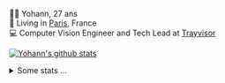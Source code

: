 <p>
  👨🏻 <bold>Yohann</bold>, 27 ans<br/>
  💼 Living in <a href="https://www.google.com/maps?q=paris">Paris</a>, France<br/>
  💻 Computer Vision Engineer and Tech Lead at <a href="https://trayvisor.com/">Trayvisor</a><br/>
</p>

<a href="https://github.com/anuraghazra/github-readme-stats"><img align="center" src="https://github-readme-stats-go94hl40s-yohann84l.vercel.app//api?username=yohann84L&show_icons=true&include_all_commits=true" alt="Yohann's github stats" /> </a>


<details>
  <summary>Some stats ...</summary><br/>
  

<!--START_SECTION:waka-->
![Code Time](http://img.shields.io/badge/Code%20Time-638%20hrs%205%20mins-blue)

![Profile Views](http://img.shields.io/badge/Profile%20Views-0-blue)

**🐱 My GitHub Data** 

> 📦 440.6 kB Used in GitHub's Storage 
 > 
> 🏆 362 Contributions in the Year 2023
 > 
> 🚫 Not Opted to Hire
 > 
> 📜 24 Public Repositories 
 > 
> 🔑 21 Private Repositories 
 > 
**I'm an Early 🐤** 

```text
🌞 Morning                9235 commits        ████████░░░░░░░░░░░░░░░░░   31.67 % 
🌆 Daytime                16383 commits       ██████████████░░░░░░░░░░░   56.19 % 
🌃 Evening                3389 commits        ███░░░░░░░░░░░░░░░░░░░░░░   11.62 % 
🌙 Night                  151 commits         ░░░░░░░░░░░░░░░░░░░░░░░░░   00.52 % 
```
📅 **I'm Most Productive on Wednesday** 

```text
Monday                   5208 commits        ████░░░░░░░░░░░░░░░░░░░░░   17.86 % 
Tuesday                  5292 commits        █████░░░░░░░░░░░░░░░░░░░░   18.15 % 
Wednesday                6626 commits        ██████░░░░░░░░░░░░░░░░░░░   22.72 % 
Thursday                 6507 commits        ██████░░░░░░░░░░░░░░░░░░░   22.32 % 
Friday                   5151 commits        ████░░░░░░░░░░░░░░░░░░░░░   17.67 % 
Saturday                 139 commits         ░░░░░░░░░░░░░░░░░░░░░░░░░   00.48 % 
Sunday                   235 commits         ░░░░░░░░░░░░░░░░░░░░░░░░░   00.81 % 
```


📊 **This Week I Spent My Time On** 

```text
🕑︎ Time Zone: Europe/Paris

💬 Programming Languages: 
Python                   6 hrs 39 mins       ████████░░░░░░░░░░░░░░░░░   33.67 % 
Docker                   5 hrs 23 mins       ███████░░░░░░░░░░░░░░░░░░   27.27 % 
Jupyter                  2 hrs 32 mins       ███░░░░░░░░░░░░░░░░░░░░░░   12.89 % 
Text                     1 hr 28 mins        ██░░░░░░░░░░░░░░░░░░░░░░░   07.46 % 
YAML                     1 hr 21 mins        ██░░░░░░░░░░░░░░░░░░░░░░░   06.90 % 

🔥 Editors: 
PyCharm                  16 hrs 40 mins      █████████████████████░░░░   84.32 % 
VS Code                  1 hr 50 mins        ██░░░░░░░░░░░░░░░░░░░░░░░   09.34 % 
WebStorm                 1 hr 15 mins        ██░░░░░░░░░░░░░░░░░░░░░░░   06.34 % 

💻 Operating System: 
Mac                      19 hrs 46 mins      █████████████████████████   100.00 % 
```

**I Mostly Code in Python** 

```text
Python                   20 repos            ████████████░░░░░░░░░░░░░   50.00 % 
Jupyter Notebook         4 repos             ██░░░░░░░░░░░░░░░░░░░░░░░   10.00 % 
HTML                     2 repos             █░░░░░░░░░░░░░░░░░░░░░░░░   05.00 % 
JavaScript               2 repos             █░░░░░░░░░░░░░░░░░░░░░░░░   05.00 % 
Shell                    1 repo              █░░░░░░░░░░░░░░░░░░░░░░░░   02.50 % 
```




 Last Updated on 03/07/2023 01:58:50 UTC
<!--END_SECTION:waka-->
